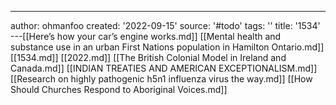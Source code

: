 ---
author: ohmanfoo
created: '2022-09-15'
source: '#todo'
tags: ''
title: '1534'
---[[Here’s how your car’s engine works.md]]
[[Mental health and substance use in an urban First Nations population in Hamilton Ontario.md]]
[[1534.md]]
[[2022.md]]
[[The British Colonial Model in Ireland and Canada.md]]
[[INDIAN TREATIES AND AMERICAN EXCEPTIONALISM.md]]
[[Research on highly pathogenic h5n1 influenza virus the way.md]]
[[How Should Churches Respond to Aboriginal Voices.md]]
